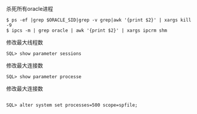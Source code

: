 

杀死所有oracle进程
 ```
$ ps -ef |grep $ORACLE_SID|grep -v grep|awk '{print $2}' | xargs kill -9
$ ipcs -m | grep oracle | awk '{print $2}' | xargs ipcrm shm

```


修改最大线程数

```
SQL> show parameter sessions
```


修改最大连接数
```
SQL> show parameter processe

```

修改最大连接数
```

SQL> alter system set processes=500 scope=spfile;

````